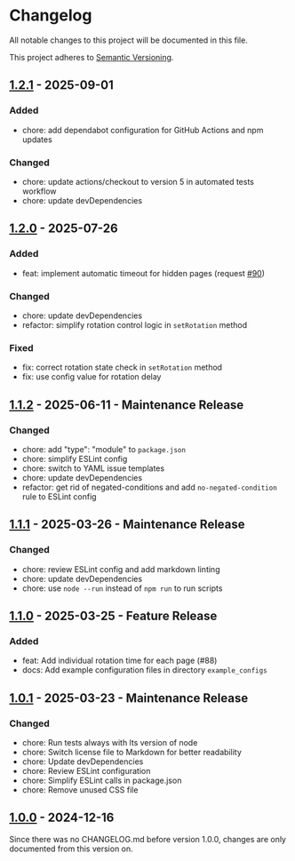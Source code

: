 # Changelog

All notable changes to this project will be documented in this file.

This project adheres to [Semantic Versioning](https://semver.org/spec/v2.0.0.html).

## [1.2.1](https://github.com/edward-shen/MMM-pages/compare/v1.2.0...v1.2.1) - 2025-09-01

### Added

- chore: add dependabot configuration for GitHub Actions and npm updates

### Changed

- chore: update actions/checkout to version 5 in automated tests workflow
- chore: update devDependencies

## [1.2.0](https://github.com/edward-shen/MMM-pages/compare/v1.1.2...v1.2.0) - 2025-07-26

### Added

- feat: implement automatic timeout for hidden pages (request [#90](https://github.com/edward-shen/MMM-pages/issues/90))

### Changed

- chore: update devDependencies
- refactor: simplify rotation control logic in `setRotation` method

### Fixed

- fix: correct rotation state check in `setRotation` method
- fix: use config value for rotation delay

## [1.1.2](https://github.com/edward-shen/MMM-pages/compare/v1.1.1...v1.1.2) - 2025-06-11 - Maintenance Release

### Changed

- chore: add "type": "module" to `package.json`
- chore: simplify ESLint config
- chore: switch to YAML issue templates
- chore: update devDependencies
- refactor: get rid of negated-conditions and add `no-negated-condition` rule to ESLint config

## [1.1.1](https://github.com/edward-shen/MMM-pages/compare/v1.1.0...v1.1.1) - 2025-03-26 - Maintenance Release

### Changed

- chore: review ESLint config and add markdown linting
- chore: update devDependencies
- chore: use `node --run` instead of `npm run` to run scripts

## [1.1.0](https://github.com/edward-shen/MMM-pages/compare/v1.0.1...v1.1.0) - 2025-03-25 - Feature Release

### Added

- feat: Add individual rotation time for each page (#88)
- docs: Add example configuration files in directory `example_configs`

## [1.0.1](https://github.com/edward-shen/MMM-pages/compare/v1.0.0...v1.0.1) - 2025-03-23 - Maintenance Release

### Changed

- chore: Run tests always with lts version of node
- chore: Switch license file to Markdown for better readability
- chore: Update devDependencies
- chore: Review ESLint configuration
- chore: Simplify ESLint calls in package.json
- chore: Remove unused CSS file

## [1.0.0](https://github.com/edward-shen/MMM-pages/releases/tag/v1.0.0) - 2024-12-16

Since there was no CHANGELOG.md before version 1.0.0, changes are only documented from this version on.
